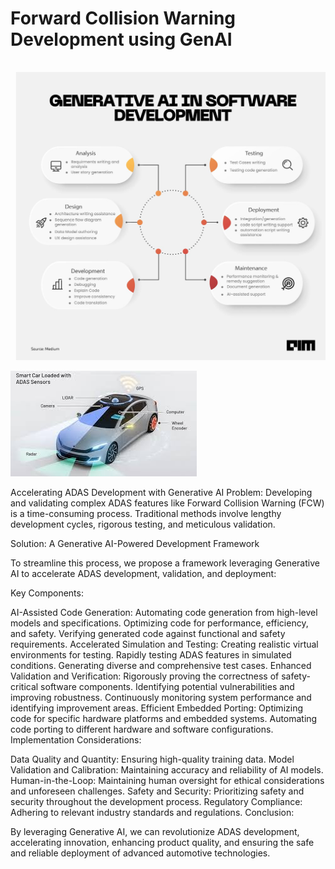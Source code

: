 <h1>  Forward Collision Warning
 Development using GenAI </h1>

<pre> 
 <img src="sdlc.jpg"></pre>

 <img src="car.jpg">


Accelerating ADAS Development with Generative AI
Problem: Developing and validating complex ADAS features like Forward Collision Warning (FCW) is a time-consuming process. Traditional methods involve lengthy development cycles, rigorous testing, and meticulous validation.

Solution: A Generative AI-Powered Development Framework

To streamline this process, we propose a framework leveraging Generative AI to accelerate ADAS development, validation, and deployment:

Key Components:

AI-Assisted Code Generation:
Automating code generation from high-level models and specifications.
Optimizing code for performance, efficiency, and safety.
Verifying generated code against functional and safety requirements.
Accelerated Simulation and Testing:
Creating realistic virtual environments for testing.
Rapidly testing ADAS features in simulated conditions.
Generating diverse and comprehensive test cases.
Enhanced Validation and Verification:
Rigorously proving the correctness of safety-critical software components.
Identifying potential vulnerabilities and improving robustness.
Continuously monitoring system performance and identifying improvement areas.
Efficient Embedded Porting:
Optimizing code for specific hardware platforms and embedded systems.
Automating code porting to different hardware and software configurations.
Implementation Considerations:

Data Quality and Quantity: Ensuring high-quality training data.
Model Validation and Calibration: Maintaining accuracy and reliability of AI models.
Human-in-the-Loop: Maintaining human oversight for ethical considerations and unforeseen challenges.
Safety and Security: Prioritizing safety and security throughout the development process.
Regulatory Compliance: Adhering to relevant industry standards and regulations.
Conclusion:

By leveraging Generative AI, we can revolutionize ADAS development, accelerating innovation, enhancing product quality, and ensuring the safe and reliable deployment of advanced automotive technologies.







